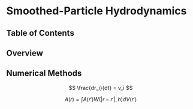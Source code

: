 # Smoothed-Particle Hydrodynamics

<SPH/>

## Table of Contents

## Overview

## Numerical Methods

$$
\frac{dr_i}{dt} = v_i
$$

$$
A(r) = \int A(r') W(\left\lvert{r - r'}\right\rvert, h) dV (r')
$$

